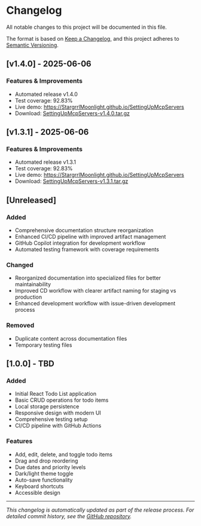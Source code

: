 # Changelog

All notable changes to this project will be documented in this file.

The format is based on [Keep a Changelog](https://keepachangelog.com/en/1.0.0/),
and this project adheres to [Semantic Versioning](https://semver.org/spec/v2.0.0.html).

## [v1.4.0] - 2025-06-06

### Features & Improvements
- Automated release v1.4.0
- Test coverage: 92.83%
- Live demo: https://StargrrlMoonlight.github.io/SettingUpMcpServers
- Download: [SettingUpMcpServers-v1.4.0.tar.gz](https://github.com/StargrrlMoonlight/SettingUpMcpServers/releases/download/v1.4.0/SettingUpMcpServers-v1.4.0.tar.gz)

## [v1.3.1] - 2025-06-06

### Features & Improvements
- Automated release v1.3.1
- Test coverage: 92.83%
- Live demo: https://StargrrlMoonlight.github.io/SettingUpMcpServers
- Download: [SettingUpMcpServers-v1.3.1.tar.gz](https://github.com/StargrrlMoonlight/SettingUpMcpServers/releases/download/v1.3.1/SettingUpMcpServers-v1.3.1.tar.gz)

## [Unreleased]

### Added
- Comprehensive documentation structure reorganization
- Enhanced CI/CD pipeline with improved artifact management
- GitHub Copilot integration for development workflow
- Automated testing framework with coverage requirements

### Changed
- Reorganized documentation into specialized files for better maintainability
- Improved CD workflow with clearer artifact naming for staging vs production
- Enhanced development workflow with issue-driven development process

### Removed
- Duplicate content across documentation files
- Temporary testing files

## [1.0.0] - TBD

### Added
- Initial React Todo List application
- Basic CRUD operations for todo items
- Local storage persistence
- Responsive design with modern UI
- Comprehensive testing setup
- CI/CD pipeline with GitHub Actions

### Features
- Add, edit, delete, and toggle todo items
- Drag and drop reordering
- Due dates and priority levels
- Dark/light theme toggle
- Auto-save functionality
- Keyboard shortcuts
- Accessible design

---

*This changelog is automatically updated as part of the release process. For detailed commit history, see the [GitHub repository](https://github.com/StargrrlMoonlight/SettingUpMcpServers).*
